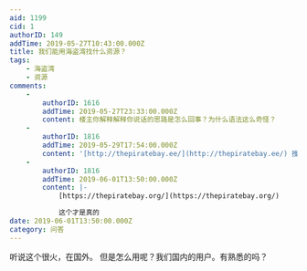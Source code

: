```yaml
---
aid: 1199
cid: 1
authorID: 149
addTime: 2019-05-27T10:43:00.000Z
title: 我们能用海盗湾找什么资源？
tags:
    - 海盗湾
    - 资源
comments:
    -
        authorID: 1616
        addTime: 2019-05-27T23:33:00.000Z
        content: 楼主你解释解释你说话的思路是怎么回事？为什么语法这么奇怪？
    -
        authorID: 1816
        addTime: 2019-05-29T17:54:00.000Z
        content: '[http://thepiratebay.ee/](http://thepiratebay.ee/) 搜索想要的种子。。下载'
    -
        authorID: 1816
        addTime: 2019-06-01T13:50:00.000Z
        content: |-
            [https://thepiratebay.org/](https://thepiratebay.org/)

            这个才是真的
date: 2019-06-01T13:50:00.000Z
category: 问答
---
```


听说这个很火，在国外。 但是怎么用呢？我们国内的用户。有熟悉的吗？
